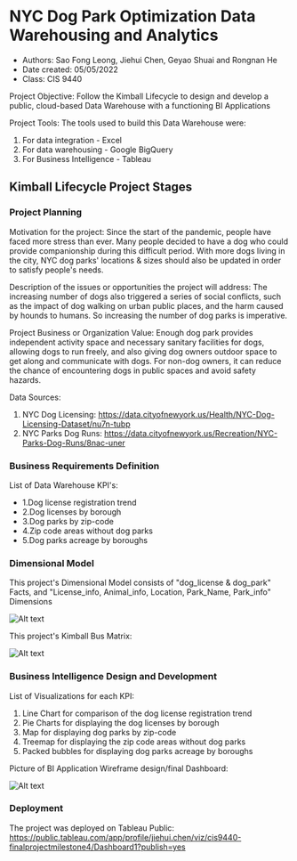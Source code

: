 # NYC Dog Park Optimization Data Warehousing and Analytics
- Authors: Sao Fong Leong, Jiehui Chen, Geyao Shuai and Rongnan He
- Date created: 05/05/2022
- Class: CIS 9440

Project Objective: Follow the Kimball Lifecycle to design and develop a public, cloud-based Data Warehouse with a functioning BI Applications

Project Tools:
The tools used to build this Data Warehouse were:
1. For data integration - Excel
2. For data warehousing - Google BigQuery
3. For Business Intelligence - Tableau

## Kimball Lifecycle Project Stages

### Project Planning

Motivation for the project:
Since the start of the pandemic, people have faced more stress than ever. Many people decided to have a dog who could provide companionship during this difficult period. With more dogs living in the city, NYC dog parks' locations & sizes should also be updated in order to satisfy people's needs.

Description of the issues or opportunities the project will address:
The increasing number of dogs also triggered a series of social conflicts, such as the impact of dog walking on urban public places, and the harm caused by hounds to humans. So increasing the number of dog parks is imperative.

Project Business or Organization Value:
Enough dog park provides independent activity space and necessary sanitary facilities for dogs, allowing dogs to run freely, and also giving dog owners outdoor space to get along and communicate with dogs. For non-dog owners, it can reduce the chance of encountering dogs in public spaces and avoid safety hazards. 

Data Sources:
1. NYC Dog Licensing: https://data.cityofnewyork.us/Health/NYC-Dog-Licensing-Dataset/nu7n-tubp
2. NYC Parks Dog Runs: https://data.cityofnewyork.us/Recreation/NYC-Parks-Dog-Runs/8nac-uner



### Business Requirements Definition

List of Data Warehouse KPI's:
- 1.Dog license registration trend
- 2.Dog licenses by borough
- 3.Dog parks by zip-code
- 4.Zip code areas without dog parks
- 5.Dog parks acreage by boroughs


### Dimensional Model

This project's Dimensional Model consists of "dog_license & dog_park" Facts, and "License_info, Animal_info, Location, Park_Name, Park_info" Dimensions

![Alt text](https://drive.google.com/uc?export=view&id=1ZDBdNYcHzo6_L7Mo_b0qVeeoZrdGIKb6)

This project's Kimball Bus Matrix:

![Alt text](https://drive.google.com/uc?export=view&id=1efF-os6OJcY7U8mIBn_pavTKf3es8ZdZ)

### Business Intelligence Design and Development

List of Visualizations for each KPI:
1. Line Chart for comparison of the dog license registration trend
2. Pie Charts for displaying the dog licenses by borough
3. Map for displaying dog parks by zip-code 
4. Treemap for displaying the zip code areas without dog parks
5. Packed bubbles for displaying dog parks acreage by boroughs

Picture of BI Application Wireframe design/final Dashboard:

![Alt text](https://drive.google.com/uc?export=view&id=1WHu4E29eMhuKbBjbulEJQ8xiPLwBxeqX)

### Deployment

The project was deployed on Tableau Public: https://public.tableau.com/app/profile/jiehui.chen/viz/cis9440-finalprojectmilestone4/Dashboard1?publish=yes 
